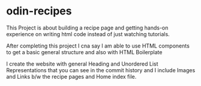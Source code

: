 # odin-recipes

This Project is about building a recipe page and getting hands-on experience on writing html code instead of just watching tutorials.

After completing this project I cna say I am able to use HTML components to get a basic general structure and also with HTML Boilerplate 

I create the website with general Heading and Unordered List Representations that you can see in the commit history and I include Images and Links b/w the recipe pages and Home index file.